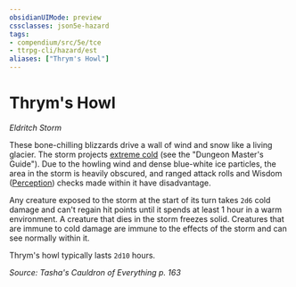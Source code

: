 ```yaml
---
obsidianUIMode: preview
cssclasses: json5e-hazard
tags:
- compendium/src/5e/tce
- ttrpg-cli/hazard/est
aliases: ["Thrym's Howl"]
---
```

# Thrym's Howl
*Eldritch Storm*  

These bone-chilling blizzards drive a wall of wind and snow like a living glacier. The storm projects [extreme cold](/3-Mechanics/CLI/traps-hazards/extreme-cold.md) (see the "Dungeon Master's Guide"). Due to the howling wind and dense blue-white ice particles, the area in the storm is heavily obscured, and ranged attack rolls and Wisdom ([Perception](/3-Mechanics/CLI/rules/skills.md#Perception)) checks made within it have disadvantage.

Any creature exposed to the storm at the start of its turn takes `2d6` cold damage and can't regain hit points until it spends at least 1 hour in a warm environment. A creature that dies in the storm freezes solid. Creatures that are immune to cold damage are immune to the effects of the storm and can see normally within it.

Thrym's howl typically lasts `2d10` hours.

*Source: Tasha's Cauldron of Everything p. 163*